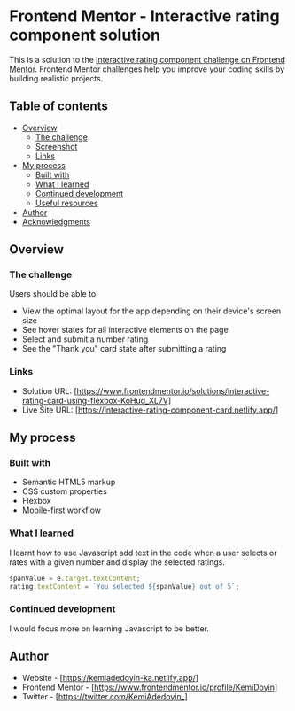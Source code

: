 # Frontend Mentor - Interactive rating component solution

This is a solution to the [Interactive rating component challenge on Frontend Mentor](https://www.frontendmentor.io/challenges/interactive-rating-component-koxpeBUmI). Frontend Mentor challenges help you improve your coding skills by building realistic projects. 

## Table of contents

- [Overview](#overview)
  - [The challenge](#the-challenge)
  - [Screenshot](#screenshot)
  - [Links](#links)
- [My process](#my-process)
  - [Built with](#built-with)
  - [What I learned](#what-i-learned)
  - [Continued development](#continued-development)
  - [Useful resources](#useful-resources)
- [Author](#author)
- [Acknowledgments](#acknowledgments)

## Overview

### The challenge

Users should be able to:

- View the optimal layout for the app depending on their device's screen size
- See hover states for all interactive elements on the page
- Select and submit a number rating
- See the "Thank you" card state after submitting a rating

### Links

- Solution URL: [https://www.frontendmentor.io/solutions/interactive-rating-card-using-flexbox-KoHud_XL7V]
- Live Site URL: [https://interactive-rating-component-card.netlify.app/]

## My process

### Built with

- Semantic HTML5 markup
- CSS custom properties
- Flexbox
- Mobile-first workflow

### What I learned

I learnt how to use Javascript add text in the code when a user selects or rates with a given number and display the selected ratings.

```js
spanValue = e.target.textContent;
rating.textContent = `You selected ${spanValue} out of 5`;
```

### Continued development

I would focus more on learning Javascript to be better.

## Author

- Website - [https://kemiadedoyin-ka.netlify.app/]
- Frontend Mentor - [https://www.frontendmentor.io/profile/KemiDoyin]
- Twitter - [https://twitter.com/KemiAdedoyin_]
